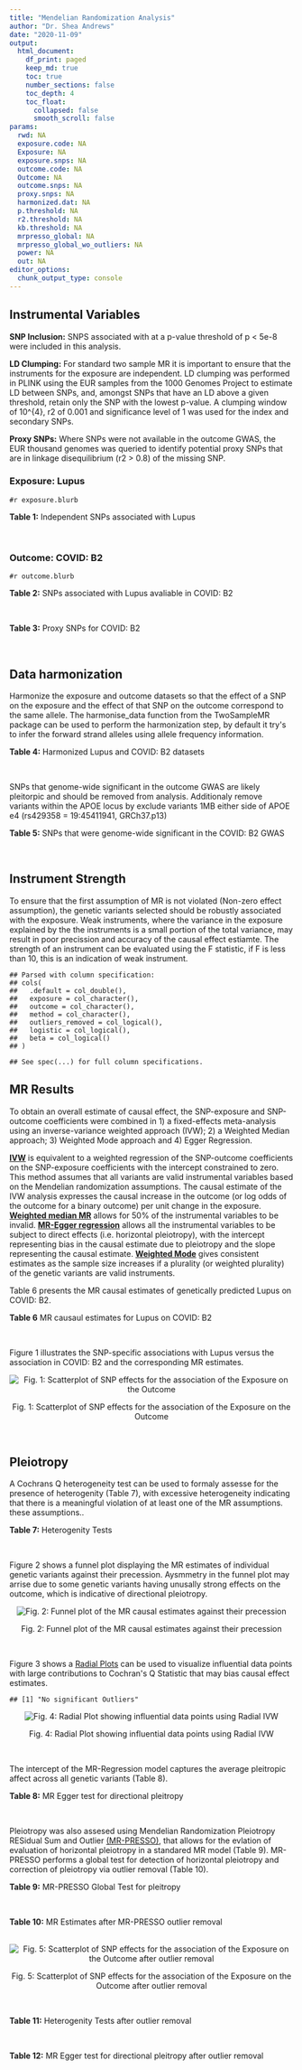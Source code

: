 ```yaml
---
title: "Mendelian Randomization Analysis"
author: "Dr. Shea Andrews"
date: "2020-11-09"
output:
  html_document:
    df_print: paged
    keep_md: true
    toc: true
    number_sections: false
    toc_depth: 4
    toc_float:
      collapsed: false
      smooth_scroll: false
params:
  rwd: NA
  exposure.code: NA
  Exposure: NA
  exposure.snps: NA
  outcome.code: NA
  Outcome: NA
  outcome.snps: NA
  proxy.snps: NA
  harmonized.dat: NA
  p.threshold: NA
  r2.threshold: NA
  kb.threshold: NA
  mrpresso_global: NA
  mrpresso_global_wo_outliers: NA
  power: NA
  out: NA
editor_options:
  chunk_output_type: console
---
```







## Instrumental Variables
**SNP Inclusion:** SNPS associated with at a p-value threshold of p < 5e-8 were included in this analysis.
<br>

**LD Clumping:** For standard two sample MR it is important to ensure that the instruments for the exposure are independent. LD clumping was performed in PLINK using the EUR samples from the 1000 Genomes Project to estimate LD between SNPs, and, amongst SNPs that have an LD above a given threshold, retain only the SNP with the lowest p-value. A clumping window of 10^{4}, r2 of 0.001 and significance level of 1 was used for the index and secondary SNPs.
<br>

**Proxy SNPs:** Where SNPs were not available in the outcome GWAS, the EUR thousand genomes was queried to identify potential proxy SNPs that are in linkage disequilibrium (r2 > 0.8) of the missing SNP.
<br>

### Exposure: Lupus
`#r exposure.blurb`
<br>

**Table 1:** Independent SNPs associated with Lupus
<div data-pagedtable="false">
  <script data-pagedtable-source type="application/json">
{"columns":[{"label":["SNP"],"name":[1],"type":["chr"],"align":["left"]},{"label":["CHROM"],"name":[2],"type":["dbl"],"align":["right"]},{"label":["POS"],"name":[3],"type":["dbl"],"align":["right"]},{"label":["REF"],"name":[4],"type":["chr"],"align":["left"]},{"label":["ALT"],"name":[5],"type":["chr"],"align":["left"]},{"label":["AF"],"name":[6],"type":["dbl"],"align":["right"]},{"label":["BETA"],"name":[7],"type":["dbl"],"align":["right"]},{"label":["SE"],"name":[8],"type":["dbl"],"align":["right"]},{"label":["Z"],"name":[9],"type":["dbl"],"align":["right"]},{"label":["P"],"name":[10],"type":["dbl"],"align":["right"]},{"label":["N"],"name":[11],"type":["dbl"],"align":["right"]},{"label":["TRAIT"],"name":[12],"type":["chr"],"align":["left"]}],"data":[{"1":"rs4661543","2":"1","3":"15229101","4":"T","5":"G","6":"0.89366400","7":"0.2744370","8":"0.04237546","9":"6.476320","10":"9.39891e-11","11":"23210","12":"Lupus"},{"1":"rs6679677","2":"1","3":"114303808","4":"C","5":"A","6":"0.13198000","7":"0.3364722","8":"0.04648538","9":"7.238238","10":"4.54552e-13","11":"23210","12":"Lupus"},{"1":"rs6671847","2":"1","3":"161478810","4":"G","5":"A","6":"0.43811600","7":"0.1988509","8":"0.02896508","9":"6.865193","10":"6.64016e-12","11":"23210","12":"Lupus"},{"1":"rs10912578","2":"1","3":"173251856","4":"A","5":"G","6":"0.69282600","7":"-0.2468600","8":"0.03099180","9":"-7.965340","10":"1.64776e-15","11":"23210","12":"Lupus"},{"1":"rs4916215","2":"1","3":"173314540","4":"C","5":"T","6":"0.77431100","7":"0.2231440","8":"0.03396932","9":"6.568970","10":"5.06636e-11","11":"23210","12":"Lupus"},{"1":"rs17849501","2":"1","3":"183542323","4":"C","5":"T","6":"0.04266520","7":"0.8109302","8":"0.04986423","9":"16.262763","10":"1.81370e-59","11":"23210","12":"Lupus"},{"1":"rs12094036","2":"1","3":"183558174","4":"T","5":"C","6":"0.06648550","7":"-0.3285041","8":"0.05785948","9":"-5.677618","10":"1.36583e-08","11":"23210","12":"Lupus"},{"1":"rs34703115","2":"2","3":"40282854","4":"T","5":"C","6":"0.05253620","7":"-0.6161861","8":"0.10477761","9":"-5.880895","10":"4.08053e-09","11":"23210","12":"Lupus"},{"1":"rs268124","2":"2","3":"65654364","4":"C","5":"T","6":"0.70927300","7":"0.1863300","8":"0.03237026","9":"5.756200","10":"8.60306e-09","11":"23210","12":"Lupus"},{"1":"rs13019891","2":"2","3":"113829869","4":"G","5":"T","6":"0.42580400","7":"-0.5621189","8":"0.02903360","9":"-19.360981","10":"1.64719e-83","11":"23210","12":"Lupus"},{"1":"rs2459611","2":"2","3":"191939187","4":"C","5":"T","6":"0.91986900","7":"0.2613650","8":"0.04524500","9":"5.776660","10":"7.62003e-09","11":"23210","12":"Lupus"},{"1":"rs4274624","2":"2","3":"191958656","4":"C","5":"T","6":"0.79354100","7":"-0.5596160","8":"0.03267912","9":"-17.124600","10":"9.73273e-66","11":"23210","12":"Lupus"},{"1":"rs10048743","2":"2","3":"213890232","4":"G","5":"T","6":"0.86960500","7":"-0.2311120","8":"0.04120563","9":"-5.608740","10":"2.03803e-08","11":"23210","12":"Lupus"},{"1":"rs10200680","2":"2","3":"223961877","4":"C","5":"T","6":"0.12876900","7":"-0.2484614","8":"0.04248350","9":"-5.848421","10":"4.96262e-09","11":"23210","12":"Lupus"},{"1":"rs2573219","2":"2","3":"233288667","4":"A","5":"C","6":"0.11355300","7":"0.5877867","8":"0.04292917","9":"13.692012","10":"1.13327e-42","11":"23210","12":"Lupus"},{"1":"rs9852014","2":"3","3":"129084581","4":"A","5":"G","6":"0.08055150","7":"0.6205765","8":"0.04927268","9":"12.594737","10":"2.25712e-36","11":"23210","12":"Lupus"},{"1":"rs1464446","2":"3","3":"146601295","4":"G","5":"T","6":"0.19522400","7":"-0.3285041","8":"0.04014973","9":"-8.181975","10":"2.79229e-16","11":"23210","12":"Lupus"},{"1":"rs13136219","2":"4","3":"102743687","4":"C","5":"T","6":"0.33503600","7":"-0.1743534","8":"0.02778696","9":"-6.274648","10":"3.50427e-10","11":"23210","12":"Lupus"},{"1":"rs4388254","2":"5","3":"133428601","4":"C","5":"T","6":"0.04080520","7":"0.3784364","8":"0.06039767","9":"6.265745","10":"3.71046e-10","11":"23210","12":"Lupus"},{"1":"rs1078324","2":"5","3":"149202268","4":"C","5":"A","6":"0.06524100","7":"-0.7133499","8":"0.07816647","9":"-9.126034","10":"7.10544e-20","11":"23210","12":"Lupus"},{"1":"rs6889239","2":"5","3":"150457771","4":"T","5":"C","6":"0.25117800","7":"0.2776317","8":"0.03173996","9":"8.747072","10":"2.18960e-18","11":"23210","12":"Lupus"},{"1":"rs2431697","2":"5","3":"159879978","4":"T","5":"C","6":"0.40740100","7":"-0.2231436","8":"0.02929643","9":"-7.616749","10":"2.60144e-14","11":"23210","12":"Lupus"},{"1":"rs12524498","2":"6","3":"31444187","4":"G","5":"T","6":"0.02318840","7":"-0.6733446","8":"0.12079282","9":"-5.574376","10":"2.48419e-08","11":"23210","12":"Lupus"},{"1":"rs389884","2":"6","3":"31940897","4":"A","5":"G","6":"0.10729800","7":"0.9282193","8":"0.04323190","9":"21.470703","10":"2.92560e-102","11":"23210","12":"Lupus"},{"1":"rs79197920","2":"6","3":"32455569","4":"C","5":"T","6":"0.65625000","7":"-0.4510760","8":"0.03341812","9":"-13.497900","10":"1.60819e-41","11":"23210","12":"Lupus"},{"1":"rs113753702","2":"6","3":"32471064","4":"T","5":"C","6":"0.43790100","7":"-0.3856625","8":"0.03422480","9":"-11.268508","10":"1.87724e-29","11":"23210","12":"Lupus"},{"1":"rs77062257","2":"6","3":"32620764","4":"A","5":"T","6":"0.16741300","7":"-0.4620355","8":"0.04802120","9":"-9.621488","10":"6.48854e-22","11":"23210","12":"Lupus"},{"1":"rs2097294","2":"6","3":"32779583","4":"C","5":"T","6":"0.00875099","7":"0.6981347","8":"0.06965172","9":"10.023223","10":"1.20508e-23","11":"23210","12":"Lupus"},{"1":"rs7768653","2":"6","3":"106574794","4":"C","5":"T","6":"0.60770100","7":"-0.2070140","8":"0.02968907","9":"-6.972740","10":"3.10827e-12","11":"23210","12":"Lupus"},{"1":"rs58721818","2":"6","3":"138243739","4":"C","5":"T","6":"0.03142030","7":"0.6575200","8":"0.07559407","9":"8.698037","10":"3.37674e-18","11":"23210","12":"Lupus"},{"1":"rs35000415","2":"7","3":"128585616","4":"C","5":"T","6":"0.14785900","7":"0.5877867","8":"0.04153895","9":"14.150252","10":"1.86090e-45","11":"23210","12":"Lupus"},{"1":"rs2736332","2":"8","3":"11339965","4":"G","5":"C","6":"0.24709300","7":"0.2776317","8":"0.03206938","9":"8.657222","10":"4.83401e-18","11":"23210","12":"Lupus"},{"1":"rs7823055","2":"8","3":"55511676","4":"G","5":"T","6":"0.57587300","7":"-0.3506570","8":"0.02862084","9":"-12.251800","10":"1.64303e-34","11":"23210","12":"Lupus"},{"1":"rs7097397","2":"10","3":"50025396","4":"G","5":"A","6":"0.35511500","7":"-0.1863296","8":"0.02871184","9":"-6.489643","10":"8.60398e-11","11":"23210","12":"Lupus"},{"1":"rs7899626","2":"10","3":"63825561","4":"C","5":"T","6":"0.32037800","7":"0.1823216","8":"0.03325319","9":"5.482830","10":"4.18576e-08","11":"23210","12":"Lupus"},{"1":"rs58688157","2":"11","3":"625085","4":"A","5":"G","6":"0.26210400","7":"-0.2231436","8":"0.03356474","9":"-6.648154","10":"2.96791e-11","11":"23210","12":"Lupus"},{"1":"rs353608","2":"11","3":"35101738","4":"A","5":"G","6":"0.53012700","7":"0.1863300","8":"0.02801977","9":"6.649930","10":"2.93228e-11","11":"23210","12":"Lupus"},{"1":"rs73050535","2":"12","3":"5012503","4":"C","5":"T","6":"0.01180100","7":"-0.7133499","8":"0.12413416","9":"-5.746604","10":"9.10536e-09","11":"23210","12":"Lupus"},{"1":"rs597808","2":"12","3":"111973358","4":"A","5":"G","6":"0.54462300","7":"-0.1625189","8":"0.02947364","9":"-5.514043","10":"3.50683e-08","11":"23210","12":"Lupus"},{"1":"rs1143679","2":"16","3":"31276811","4":"G","5":"A","6":"0.12236000","7":"0.5822156","8":"0.03998663","9":"14.560256","10":"5.02694e-48","11":"23210","12":"Lupus"},{"1":"rs13332649","2":"16","3":"85966683","4":"A","5":"G","6":"0.23690900","7":"-0.3147107","8":"0.03756825","9":"-8.377040","10":"5.42755e-17","11":"23210","12":"Lupus"},{"1":"rs143123127","2":"17","3":"38007190","4":"G","5":"A","6":"0.05919850","7":"0.4700036","8":"0.08403420","9":"5.593004","10":"2.23174e-08","11":"23210","12":"Lupus"},{"1":"rs35251378","2":"19","3":"10459969","4":"G","5":"A","6":"0.28126200","7":"-0.2357223","8":"0.03242656","9":"-7.269422","10":"3.61030e-13","11":"23210","12":"Lupus"},{"1":"rs73068668","2":"19","3":"55763262","4":"G","5":"A","6":"0.05480940","7":"-0.3147107","8":"0.05749035","9":"-5.474149","10":"4.39618e-08","11":"23210","12":"Lupus"},{"1":"rs3747093","2":"22","3":"21984379","4":"G","5":"A","6":"0.19129500","7":"0.2623643","8":"0.03450549","9":"7.603552","10":"2.88112e-14","11":"23210","12":"Lupus"}],"options":{"columns":{"min":{},"max":[10]},"rows":{"min":[10],"max":[10]},"pages":{}}}
  </script>
</div>
<br>

### Outcome: COVID: B2
`#r outcome.blurb`
<br>

**Table 2:** SNPs associated with Lupus avaliable in COVID: B2
<div data-pagedtable="false">
  <script data-pagedtable-source type="application/json">
{"columns":[{"label":["SNP"],"name":[1],"type":["chr"],"align":["left"]},{"label":["CHROM"],"name":[2],"type":["dbl"],"align":["right"]},{"label":["POS"],"name":[3],"type":["dbl"],"align":["right"]},{"label":["REF"],"name":[4],"type":["chr"],"align":["left"]},{"label":["ALT"],"name":[5],"type":["chr"],"align":["left"]},{"label":["AF"],"name":[6],"type":["dbl"],"align":["right"]},{"label":["BETA"],"name":[7],"type":["dbl"],"align":["right"]},{"label":["SE"],"name":[8],"type":["dbl"],"align":["right"]},{"label":["Z"],"name":[9],"type":["dbl"],"align":["right"]},{"label":["P"],"name":[10],"type":["dbl"],"align":["right"]},{"label":["N"],"name":[11],"type":["dbl"],"align":["right"]},{"label":["TRAIT"],"name":[12],"type":["chr"],"align":["left"]}],"data":[{"1":"rs4661543","2":"1","3":"15229101","4":"T","5":"G","6":"0.88050","7":"-0.0245620","8":"0.030326","9":"-0.80993207","10":"0.41800","11":"969567","12":"COVID:_hospitalized_vs._population"},{"1":"rs6679677","2":"1","3":"114303808","4":"C","5":"A","6":"0.11970","7":"-0.0232480","8":"0.038539","9":"-0.60323309","10":"0.54640","11":"962998","12":"COVID:_hospitalized_vs._population"},{"1":"rs6671847","2":"1","3":"161478810","4":"G","5":"A","6":"0.49440","7":"-0.0010860","8":"0.024375","9":"-0.04455385","10":"0.96450","11":"958898","12":"COVID:_hospitalized_vs._population"},{"1":"rs10912578","2":"1","3":"173251856","4":"A","5":"G","6":"0.67720","7":"0.0229560","8":"0.028022","9":"0.81921348","10":"0.41270","11":"954099","12":"COVID:_hospitalized_vs._population"},{"1":"rs4916215","2":"1","3":"173314540","4":"C","5":"T","6":"0.74880","7":"-0.0147620","8":"0.023302","9":"-0.63350785","10":"0.52640","11":"969567","12":"COVID:_hospitalized_vs._population"},{"1":"rs17849501","2":"1","3":"183542323","4":"C","5":"T","6":"0.04962","7":"-0.0077276","8":"0.048898","9":"-0.15803509","10":"0.87440","11":"962998","12":"COVID:_hospitalized_vs._population"},{"1":"rs12094036","2":"1","3":"183558174","4":"T","5":"C","6":"0.08957","7":"0.0347200","8":"0.033393","9":"1.03973887","10":"0.29850","11":"969567","12":"COVID:_hospitalized_vs._population"},{"1":"rs34703115","2":"2","3":"40282854","4":"T","5":"C","6":"0.03275","7":"-0.0178700","8":"0.049901","9":"-0.35810906","10":"0.72030","11":"969567","12":"COVID:_hospitalized_vs._population"},{"1":"rs268124","2":"2","3":"65654364","4":"C","5":"T","6":"0.71080","7":"-0.0211620","8":"0.026338","9":"-0.80347786","10":"0.42170","11":"959511","12":"COVID:_hospitalized_vs._population"},{"1":"rs13019891","2":"2","3":"113829869","4":"G","5":"T","6":"0.45250","7":"0.0067862","8":"0.024421","9":"0.27788379","10":"0.78110","11":"959511","12":"COVID:_hospitalized_vs._population"},{"1":"rs2459611","2":"2","3":"191939187","4":"C","5":"T","6":"0.90830","7":"-0.0623300","8":"0.033823","9":"-1.84282884","10":"0.06535","11":"912107","12":"COVID:_hospitalized_vs._population"},{"1":"rs4274624","2":"2","3":"191958656","4":"C","5":"T","6":"0.77260","7":"-0.0133490","8":"0.024500","9":"-0.54485714","10":"0.58580","11":"969567","12":"COVID:_hospitalized_vs._population"},{"1":"rs10048743","2":"2","3":"213890232","4":"G","5":"T","6":"0.82710","7":"-0.0101550","8":"0.028413","9":"-0.35740682","10":"0.72080","11":"969567","12":"COVID:_hospitalized_vs._population"},{"1":"rs10200680","2":"2","3":"223961877","4":"C","5":"T","6":"0.15270","7":"0.0229380","8":"0.028340","9":"0.80938603","10":"0.41830","11":"969567","12":"COVID:_hospitalized_vs._population"},{"1":"rs2573219","2":"2","3":"233288667","4":"A","5":"C","6":"0.09218","7":"-0.0565150","8":"0.033358","9":"-1.69419629","10":"0.09023","11":"969567","12":"COVID:_hospitalized_vs._population"},{"1":"rs9852014","2":"3","3":"129084581","4":"A","5":"G","6":"0.08550","7":"0.0200080","8":"0.037467","9":"0.53401660","10":"0.59330","11":"932096","12":"COVID:_hospitalized_vs._population"},{"1":"rs1464446","2":"3","3":"146601295","4":"G","5":"T","6":"0.19630","7":"0.0048010","8":"0.028652","9":"0.16756247","10":"0.86690","11":"966338","12":"COVID:_hospitalized_vs._population"},{"1":"rs13136219","2":"4","3":"102743687","4":"C","5":"T","6":"0.35470","7":"0.0050962","8":"0.021045","9":"0.24215728","10":"0.80870","11":"969567","12":"COVID:_hospitalized_vs._population"},{"1":"rs4388254","2":"5","3":"133428601","4":"C","5":"T","6":"0.07029","7":"-0.0630730","8":"0.040531","9":"-1.55616688","10":"0.11970","11":"959511","12":"COVID:_hospitalized_vs._population"},{"1":"rs1078324","2":"5","3":"149202268","4":"C","5":"A","6":"0.05830","7":"0.0267230","8":"0.041751","9":"0.64005653","10":"0.52210","11":"968954","12":"COVID:_hospitalized_vs._population"},{"1":"rs6889239","2":"5","3":"150457771","4":"T","5":"C","6":"0.26220","7":"0.0014098","8":"0.025631","9":"0.05500371","10":"0.95610","11":"959511","12":"COVID:_hospitalized_vs._population"},{"1":"rs2431697","2":"5","3":"159879978","4":"T","5":"C","6":"0.40870","7":"-0.0520830","8":"0.020554","9":"-2.53395933","10":"0.01128","11":"969567","12":"COVID:_hospitalized_vs._population"},{"1":"rs12524498","2":"6","3":"31444187","4":"G","5":"T","6":"0.03124","7":"0.1182300","8":"0.068540","9":"1.72497811","10":"0.08452","11":"964437","12":"COVID:_hospitalized_vs._population"},{"1":"rs389884","2":"6","3":"31940897","4":"A","5":"G","6":"0.10730","7":"-0.0289660","8":"0.037369","9":"-0.77513447","10":"0.43830","11":"934970","12":"COVID:_hospitalized_vs._population"},{"1":"rs77062257","2":"6","3":"32620764","4":"A","5":"T","6":"0.17210","7":"-0.0352420","8":"0.035961","9":"-0.98000612","10":"0.32710","11":"670985","12":"COVID:_hospitalized_vs._population"},{"1":"rs7768653","2":"6","3":"106574794","4":"C","5":"T","6":"0.57560","7":"0.0161720","8":"0.021840","9":"0.74047619","10":"0.45900","11":"968954","12":"COVID:_hospitalized_vs._population"},{"1":"rs58721818","2":"6","3":"138243739","4":"C","5":"T","6":"0.02944","7":"0.0116970","8":"0.063287","9":"0.18482469","10":"0.85340","11":"969567","12":"COVID:_hospitalized_vs._population"},{"1":"rs35000415","2":"7","3":"128585616","4":"C","5":"T","6":"0.13080","7":"0.0298790","8":"0.033469","9":"0.89273656","10":"0.37200","11":"962998","12":"COVID:_hospitalized_vs._population"},{"1":"rs2736332","2":"8","3":"11339965","4":"G","5":"C","6":"0.26750","7":"0.0367350","8":"0.022653","9":"1.62163952","10":"0.10490","11":"969567","12":"COVID:_hospitalized_vs._population"},{"1":"rs7823055","2":"8","3":"55511676","4":"G","5":"T","6":"0.56150","7":"0.0252020","8":"0.026424","9":"0.95375416","10":"0.34020","11":"954801","12":"COVID:_hospitalized_vs._population"},{"1":"rs7097397","2":"10","3":"50025396","4":"G","5":"A","6":"0.36710","7":"-0.0199220","8":"0.021406","9":"-0.93067364","10":"0.35200","11":"969567","12":"COVID:_hospitalized_vs._population"},{"1":"rs7899626","2":"10","3":"63825561","4":"C","5":"T","6":"0.33750","7":"0.0022599","8":"0.025528","9":"0.08852632","10":"0.92950","11":"959511","12":"COVID:_hospitalized_vs._population"},{"1":"rs58688157","2":"11","3":"625085","4":"A","5":"G","6":"0.24330","7":"0.0215600","8":"0.025760","9":"0.83695652","10":"0.40260","11":"959511","12":"COVID:_hospitalized_vs._population"},{"1":"rs353608","2":"11","3":"35101738","4":"A","5":"G","6":"0.53040","7":"0.0353630","8":"0.024910","9":"1.41963067","10":"0.15570","11":"958898","12":"COVID:_hospitalized_vs._population"},{"1":"rs73050535","2":"12","3":"5012503","4":"C","5":"T","6":"0.01689","7":"-0.0810030","8":"0.073439","9":"-1.10299705","10":"0.27000","11":"960291","12":"COVID:_hospitalized_vs._population"},{"1":"rs597808","2":"12","3":"111973358","4":"A","5":"G","6":"0.58300","7":"0.0118000","8":"0.025421","9":"0.46418316","10":"0.64250","11":"952329","12":"COVID:_hospitalized_vs._population"},{"1":"rs1143679","2":"16","3":"31276811","4":"G","5":"A","6":"0.11130","7":"-0.0239250","8":"0.036056","9":"-0.66355114","10":"0.50700","11":"952329","12":"COVID:_hospitalized_vs._population"},{"1":"rs13332649","2":"16","3":"85966683","4":"A","5":"G","6":"0.25460","7":"0.0208200","8":"0.026419","9":"0.78806919","10":"0.43070","11":"969567","12":"COVID:_hospitalized_vs._population"},{"1":"rs35251378","2":"19","3":"10459969","4":"G","5":"A","6":"0.27310","7":"0.0667000","8":"0.026654","9":"2.50243866","10":"0.01234","11":"959511","12":"COVID:_hospitalized_vs._population"},{"1":"rs73068668","2":"19","3":"55763262","4":"G","5":"A","6":"0.07294","7":"-0.0761920","8":"0.049161","9":"-1.54984642","10":"0.12120","11":"952942","12":"COVID:_hospitalized_vs._population"},{"1":"rs3747093","2":"22","3":"21984379","4":"G","5":"A","6":"0.24260","7":"0.0183740","8":"0.027471","9":"0.66885079","10":"0.50360","11":"959511","12":"COVID:_hospitalized_vs._population"},{"1":"rs79197920","2":"NA","3":"NA","4":"NA","5":"NA","6":"NA","7":"NA","8":"NA","9":"NA","10":"NA","11":"NA","12":"NA"},{"1":"rs113753702","2":"NA","3":"NA","4":"NA","5":"NA","6":"NA","7":"NA","8":"NA","9":"NA","10":"NA","11":"NA","12":"NA"},{"1":"rs2097294","2":"NA","3":"NA","4":"NA","5":"NA","6":"NA","7":"NA","8":"NA","9":"NA","10":"NA","11":"NA","12":"NA"},{"1":"rs143123127","2":"NA","3":"NA","4":"NA","5":"NA","6":"NA","7":"NA","8":"NA","9":"NA","10":"NA","11":"NA","12":"NA"}],"options":{"columns":{"min":{},"max":[10]},"rows":{"min":[10],"max":[10]},"pages":{}}}
  </script>
</div>
<br>

**Table 3:** Proxy SNPs for COVID: B2
<div data-pagedtable="false">
  <script data-pagedtable-source type="application/json">
{"columns":[{"label":["target_snp"],"name":[1],"type":["chr"],"align":["left"]},{"label":["proxy_snp"],"name":[2],"type":["chr"],"align":["left"]},{"label":["ld.r2"],"name":[3],"type":["dbl"],"align":["right"]},{"label":["Dprime"],"name":[4],"type":["dbl"],"align":["right"]},{"label":["PHASE"],"name":[5],"type":["chr"],"align":["left"]},{"label":["X12"],"name":[6],"type":["lgl"],"align":["right"]},{"label":["CHROM"],"name":[7],"type":["dbl"],"align":["right"]},{"label":["POS"],"name":[8],"type":["dbl"],"align":["right"]},{"label":["REF.proxy"],"name":[9],"type":["chr"],"align":["left"]},{"label":["ALT.proxy"],"name":[10],"type":["lgl"],"align":["right"]},{"label":["AF"],"name":[11],"type":["dbl"],"align":["right"]},{"label":["BETA"],"name":[12],"type":["dbl"],"align":["right"]},{"label":["SE"],"name":[13],"type":["dbl"],"align":["right"]},{"label":["Z"],"name":[14],"type":["dbl"],"align":["right"]},{"label":["P"],"name":[15],"type":["dbl"],"align":["right"]},{"label":["N"],"name":[16],"type":["dbl"],"align":["right"]},{"label":["TRAIT"],"name":[17],"type":["chr"],"align":["left"]},{"label":["ref"],"name":[18],"type":["chr"],"align":["left"]},{"label":["ref.proxy"],"name":[19],"type":["lgl"],"align":["right"]},{"label":["alt"],"name":[20],"type":["chr"],"align":["left"]},{"label":["alt.proxy"],"name":[21],"type":["chr"],"align":["left"]},{"label":["ALT"],"name":[22],"type":["chr"],"align":["left"]},{"label":["REF"],"name":[23],"type":["chr"],"align":["left"]},{"label":["proxy.outcome"],"name":[24],"type":["lgl"],"align":["right"]}],"data":[{"1":"rs2097294","2":"rs35393932","3":"1","4":"1","5":"TT/CC","6":"NA","7":"6","8":"32778882","9":"C","10":"TRUE","11":"0.01731","12":"0.07883","13":"0.085040","14":"0.9269755","15":"0.35390","16":"654116","17":"COVID:_hospitalized_vs._population","18":"T","19":"TRUE","20":"C","21":"C","22":"T","23":"C","24":"TRUE"},{"1":"rs143123127","2":"rs112876941","3":"1","4":"1","5":"AT/GA","6":"NA","7":"17","8":"37922804","9":"A","10":"TRUE","11":"0.04253","12":"0.12195","13":"0.061076","14":"1.9966926","15":"0.04585","16":"962998","17":"COVID:_hospitalized_vs._population","18":"A","19":"TRUE","20":"G","21":"A","22":"A","23":"G","24":"TRUE"},{"1":"rs79197920","2":"NA","3":"NA","4":"NA","5":"NA","6":"NA","7":"NA","8":"NA","9":"NA","10":"NA","11":"NA","12":"NA","13":"NA","14":"NA","15":"NA","16":"NA","17":"NA","18":"NA","19":"NA","20":"NA","21":"NA","22":"NA","23":"NA","24":"NA"},{"1":"rs113753702","2":"NA","3":"NA","4":"NA","5":"NA","6":"NA","7":"NA","8":"NA","9":"NA","10":"NA","11":"NA","12":"NA","13":"NA","14":"NA","15":"NA","16":"NA","17":"NA","18":"NA","19":"NA","20":"NA","21":"NA","22":"NA","23":"NA","24":"NA"}],"options":{"columns":{"min":{},"max":[10]},"rows":{"min":[10],"max":[10]},"pages":{}}}
  </script>
</div>
<br>

## Data harmonization
Harmonize the exposure and outcome datasets so that the effect of a SNP on the exposure and the effect of that SNP on the outcome correspond to the same allele. The harmonise_data function from the TwoSampleMR package can be used to perform the harmonization step, by default it try's to infer the forward strand alleles using allele frequency information.
<br>

**Table 4:** Harmonized Lupus and COVID: B2 datasets
<div data-pagedtable="false">
  <script data-pagedtable-source type="application/json">
{"columns":[{"label":["SNP"],"name":[1],"type":["chr"],"align":["left"]},{"label":["effect_allele.exposure"],"name":[2],"type":["chr"],"align":["left"]},{"label":["other_allele.exposure"],"name":[3],"type":["chr"],"align":["left"]},{"label":["effect_allele.outcome"],"name":[4],"type":["chr"],"align":["left"]},{"label":["other_allele.outcome"],"name":[5],"type":["chr"],"align":["left"]},{"label":["beta.exposure"],"name":[6],"type":["dbl"],"align":["right"]},{"label":["beta.outcome"],"name":[7],"type":["dbl"],"align":["right"]},{"label":["eaf.exposure"],"name":[8],"type":["dbl"],"align":["right"]},{"label":["eaf.outcome"],"name":[9],"type":["dbl"],"align":["right"]},{"label":["remove"],"name":[10],"type":["lgl"],"align":["right"]},{"label":["palindromic"],"name":[11],"type":["lgl"],"align":["right"]},{"label":["ambiguous"],"name":[12],"type":["lgl"],"align":["right"]},{"label":["id.outcome"],"name":[13],"type":["chr"],"align":["left"]},{"label":["chr.outcome"],"name":[14],"type":["dbl"],"align":["right"]},{"label":["pos.outcome"],"name":[15],"type":["dbl"],"align":["right"]},{"label":["se.outcome"],"name":[16],"type":["dbl"],"align":["right"]},{"label":["z.outcome"],"name":[17],"type":["dbl"],"align":["right"]},{"label":["pval.outcome"],"name":[18],"type":["dbl"],"align":["right"]},{"label":["samplesize.outcome"],"name":[19],"type":["dbl"],"align":["right"]},{"label":["outcome"],"name":[20],"type":["chr"],"align":["left"]},{"label":["mr_keep.outcome"],"name":[21],"type":["lgl"],"align":["right"]},{"label":["pval_origin.outcome"],"name":[22],"type":["chr"],"align":["left"]},{"label":["chr.exposure"],"name":[23],"type":["dbl"],"align":["right"]},{"label":["pos.exposure"],"name":[24],"type":["dbl"],"align":["right"]},{"label":["se.exposure"],"name":[25],"type":["dbl"],"align":["right"]},{"label":["z.exposure"],"name":[26],"type":["dbl"],"align":["right"]},{"label":["pval.exposure"],"name":[27],"type":["dbl"],"align":["right"]},{"label":["samplesize.exposure"],"name":[28],"type":["dbl"],"align":["right"]},{"label":["exposure"],"name":[29],"type":["chr"],"align":["left"]},{"label":["mr_keep.exposure"],"name":[30],"type":["lgl"],"align":["right"]},{"label":["pval_origin.exposure"],"name":[31],"type":["chr"],"align":["left"]},{"label":["id.exposure"],"name":[32],"type":["chr"],"align":["left"]},{"label":["action"],"name":[33],"type":["dbl"],"align":["right"]},{"label":["mr_keep"],"name":[34],"type":["lgl"],"align":["right"]},{"label":["pt"],"name":[35],"type":["dbl"],"align":["right"]},{"label":["pleitropy_keep"],"name":[36],"type":["lgl"],"align":["right"]},{"label":["mrpresso_RSSobs"],"name":[37],"type":["lgl"],"align":["right"]},{"label":["mrpresso_pval"],"name":[38],"type":["lgl"],"align":["right"]},{"label":["mrpresso_keep"],"name":[39],"type":["lgl"],"align":["right"]}],"data":[{"1":"rs10048743","2":"T","3":"G","4":"T","5":"G","6":"-0.2311120","7":"-0.0101550","8":"0.86960500","9":"0.82710","10":"FALSE","11":"FALSE","12":"FALSE","13":"uQ1eBk","14":"2","15":"213890232","16":"0.028413","17":"-0.35740682","18":"0.72080","19":"969567","20":"covidhgi2020anaB2v4","21":"TRUE","22":"reported","23":"2","24":"213890232","25":"0.04120563","26":"-5.608740","27":"2.03803e-08","28":"23210","29":"Betham2015lupus","30":"TRUE","31":"reported","32":"fTZJV1","33":"2","34":"TRUE","35":"5e-08","36":"TRUE","37":"NA","38":"NA","39":"TRUE"},{"1":"rs10200680","2":"T","3":"C","4":"T","5":"C","6":"-0.2484614","7":"0.0229380","8":"0.12876900","9":"0.15270","10":"FALSE","11":"FALSE","12":"FALSE","13":"uQ1eBk","14":"2","15":"223961877","16":"0.028340","17":"0.80938603","18":"0.41830","19":"969567","20":"covidhgi2020anaB2v4","21":"TRUE","22":"reported","23":"2","24":"223961877","25":"0.04248350","26":"-5.848421","27":"4.96262e-09","28":"23210","29":"Betham2015lupus","30":"TRUE","31":"reported","32":"fTZJV1","33":"2","34":"TRUE","35":"5e-08","36":"TRUE","37":"NA","38":"NA","39":"TRUE"},{"1":"rs1078324","2":"A","3":"C","4":"A","5":"C","6":"-0.7133499","7":"0.0267230","8":"0.06524100","9":"0.05830","10":"FALSE","11":"FALSE","12":"FALSE","13":"uQ1eBk","14":"5","15":"149202268","16":"0.041751","17":"0.64005653","18":"0.52210","19":"968954","20":"covidhgi2020anaB2v4","21":"TRUE","22":"reported","23":"5","24":"149202268","25":"0.07816647","26":"-9.126034","27":"7.10544e-20","28":"23210","29":"Betham2015lupus","30":"TRUE","31":"reported","32":"fTZJV1","33":"2","34":"TRUE","35":"5e-08","36":"TRUE","37":"NA","38":"NA","39":"TRUE"},{"1":"rs10912578","2":"G","3":"A","4":"G","5":"A","6":"-0.2468600","7":"0.0229560","8":"0.69282600","9":"0.67720","10":"FALSE","11":"FALSE","12":"FALSE","13":"uQ1eBk","14":"1","15":"173251856","16":"0.028022","17":"0.81921348","18":"0.41270","19":"954099","20":"covidhgi2020anaB2v4","21":"TRUE","22":"reported","23":"1","24":"173251856","25":"0.03099180","26":"-7.965340","27":"1.64776e-15","28":"23210","29":"Betham2015lupus","30":"TRUE","31":"reported","32":"fTZJV1","33":"2","34":"TRUE","35":"5e-08","36":"TRUE","37":"NA","38":"NA","39":"TRUE"},{"1":"rs1143679","2":"A","3":"G","4":"A","5":"G","6":"0.5822156","7":"-0.0239250","8":"0.12236000","9":"0.11130","10":"FALSE","11":"FALSE","12":"FALSE","13":"uQ1eBk","14":"16","15":"31276811","16":"0.036056","17":"-0.66355114","18":"0.50700","19":"952329","20":"covidhgi2020anaB2v4","21":"TRUE","22":"reported","23":"16","24":"31276811","25":"0.03998663","26":"14.560256","27":"5.02694e-48","28":"23210","29":"Betham2015lupus","30":"TRUE","31":"reported","32":"fTZJV1","33":"2","34":"TRUE","35":"5e-08","36":"TRUE","37":"NA","38":"NA","39":"TRUE"},{"1":"rs12094036","2":"C","3":"T","4":"C","5":"T","6":"-0.3285041","7":"0.0347200","8":"0.06648550","9":"0.08957","10":"FALSE","11":"FALSE","12":"FALSE","13":"uQ1eBk","14":"1","15":"183558174","16":"0.033393","17":"1.03973887","18":"0.29850","19":"969567","20":"covidhgi2020anaB2v4","21":"TRUE","22":"reported","23":"1","24":"183558174","25":"0.05785948","26":"-5.677618","27":"1.36583e-08","28":"23210","29":"Betham2015lupus","30":"TRUE","31":"reported","32":"fTZJV1","33":"2","34":"TRUE","35":"5e-08","36":"TRUE","37":"NA","38":"NA","39":"TRUE"},{"1":"rs12524498","2":"T","3":"G","4":"T","5":"G","6":"-0.6733446","7":"0.1182300","8":"0.02318840","9":"0.03124","10":"FALSE","11":"FALSE","12":"FALSE","13":"uQ1eBk","14":"6","15":"31444187","16":"0.068540","17":"1.72497811","18":"0.08452","19":"964437","20":"covidhgi2020anaB2v4","21":"TRUE","22":"reported","23":"6","24":"31444187","25":"0.12079282","26":"-5.574376","27":"2.48419e-08","28":"23210","29":"Betham2015lupus","30":"TRUE","31":"reported","32":"fTZJV1","33":"2","34":"TRUE","35":"5e-08","36":"TRUE","37":"NA","38":"NA","39":"TRUE"},{"1":"rs13019891","2":"T","3":"G","4":"T","5":"G","6":"-0.5621189","7":"0.0067862","8":"0.42580400","9":"0.45250","10":"FALSE","11":"FALSE","12":"FALSE","13":"uQ1eBk","14":"2","15":"113829869","16":"0.024421","17":"0.27788379","18":"0.78110","19":"959511","20":"covidhgi2020anaB2v4","21":"TRUE","22":"reported","23":"2","24":"113829869","25":"0.02903360","26":"-19.360981","27":"1.64719e-83","28":"23210","29":"Betham2015lupus","30":"TRUE","31":"reported","32":"fTZJV1","33":"2","34":"TRUE","35":"5e-08","36":"TRUE","37":"NA","38":"NA","39":"TRUE"},{"1":"rs13136219","2":"T","3":"C","4":"T","5":"C","6":"-0.1743534","7":"0.0050962","8":"0.33503600","9":"0.35470","10":"FALSE","11":"FALSE","12":"FALSE","13":"uQ1eBk","14":"4","15":"102743687","16":"0.021045","17":"0.24215728","18":"0.80870","19":"969567","20":"covidhgi2020anaB2v4","21":"TRUE","22":"reported","23":"4","24":"102743687","25":"0.02778696","26":"-6.274648","27":"3.50427e-10","28":"23210","29":"Betham2015lupus","30":"TRUE","31":"reported","32":"fTZJV1","33":"2","34":"TRUE","35":"5e-08","36":"TRUE","37":"NA","38":"NA","39":"TRUE"},{"1":"rs13332649","2":"G","3":"A","4":"G","5":"A","6":"-0.3147107","7":"0.0208200","8":"0.23690900","9":"0.25460","10":"FALSE","11":"FALSE","12":"FALSE","13":"uQ1eBk","14":"16","15":"85966683","16":"0.026419","17":"0.78806919","18":"0.43070","19":"969567","20":"covidhgi2020anaB2v4","21":"TRUE","22":"reported","23":"16","24":"85966683","25":"0.03756825","26":"-8.377040","27":"5.42755e-17","28":"23210","29":"Betham2015lupus","30":"TRUE","31":"reported","32":"fTZJV1","33":"2","34":"TRUE","35":"5e-08","36":"TRUE","37":"NA","38":"NA","39":"TRUE"},{"1":"rs143123127","2":"A","3":"G","4":"A","5":"G","6":"0.4700036","7":"0.1219500","8":"0.05919850","9":"0.04253","10":"FALSE","11":"FALSE","12":"FALSE","13":"uQ1eBk","14":"17","15":"37922804","16":"0.061076","17":"1.99669265","18":"0.04585","19":"962998","20":"covidhgi2020anaB2v4","21":"TRUE","22":"reported","23":"17","24":"38007190","25":"0.08403420","26":"5.593004","27":"2.23174e-08","28":"23210","29":"Betham2015lupus","30":"TRUE","31":"reported","32":"fTZJV1","33":"2","34":"TRUE","35":"5e-08","36":"TRUE","37":"NA","38":"NA","39":"TRUE"},{"1":"rs1464446","2":"T","3":"G","4":"T","5":"G","6":"-0.3285041","7":"0.0048010","8":"0.19522400","9":"0.19630","10":"FALSE","11":"FALSE","12":"FALSE","13":"uQ1eBk","14":"3","15":"146601295","16":"0.028652","17":"0.16756247","18":"0.86690","19":"966338","20":"covidhgi2020anaB2v4","21":"TRUE","22":"reported","23":"3","24":"146601295","25":"0.04014973","26":"-8.181975","27":"2.79229e-16","28":"23210","29":"Betham2015lupus","30":"TRUE","31":"reported","32":"fTZJV1","33":"2","34":"TRUE","35":"5e-08","36":"TRUE","37":"NA","38":"NA","39":"TRUE"},{"1":"rs17849501","2":"T","3":"C","4":"T","5":"C","6":"0.8109302","7":"-0.0077276","8":"0.04266520","9":"0.04962","10":"FALSE","11":"FALSE","12":"FALSE","13":"uQ1eBk","14":"1","15":"183542323","16":"0.048898","17":"-0.15803509","18":"0.87440","19":"962998","20":"covidhgi2020anaB2v4","21":"TRUE","22":"reported","23":"1","24":"183542323","25":"0.04986423","26":"16.262763","27":"1.81370e-59","28":"23210","29":"Betham2015lupus","30":"TRUE","31":"reported","32":"fTZJV1","33":"2","34":"TRUE","35":"5e-08","36":"TRUE","37":"NA","38":"NA","39":"TRUE"},{"1":"rs2097294","2":"T","3":"C","4":"T","5":"C","6":"0.6981347","7":"0.0788300","8":"0.00875099","9":"0.01731","10":"FALSE","11":"FALSE","12":"FALSE","13":"uQ1eBk","14":"6","15":"32778882","16":"0.085040","17":"0.92697554","18":"0.35390","19":"654116","20":"covidhgi2020anaB2v4","21":"TRUE","22":"reported","23":"6","24":"32779583","25":"0.06965172","26":"10.023223","27":"1.20508e-23","28":"23210","29":"Betham2015lupus","30":"TRUE","31":"reported","32":"fTZJV1","33":"2","34":"TRUE","35":"5e-08","36":"TRUE","37":"NA","38":"NA","39":"TRUE"},{"1":"rs2431697","2":"C","3":"T","4":"C","5":"T","6":"-0.2231436","7":"-0.0520830","8":"0.40740100","9":"0.40870","10":"FALSE","11":"FALSE","12":"FALSE","13":"uQ1eBk","14":"5","15":"159879978","16":"0.020554","17":"-2.53395933","18":"0.01128","19":"969567","20":"covidhgi2020anaB2v4","21":"TRUE","22":"reported","23":"5","24":"159879978","25":"0.02929643","26":"-7.616749","27":"2.60144e-14","28":"23210","29":"Betham2015lupus","30":"TRUE","31":"reported","32":"fTZJV1","33":"2","34":"TRUE","35":"5e-08","36":"TRUE","37":"NA","38":"NA","39":"TRUE"},{"1":"rs2459611","2":"T","3":"C","4":"T","5":"C","6":"0.2613650","7":"-0.0623300","8":"0.91986900","9":"0.90830","10":"FALSE","11":"FALSE","12":"FALSE","13":"uQ1eBk","14":"2","15":"191939187","16":"0.033823","17":"-1.84282884","18":"0.06535","19":"912107","20":"covidhgi2020anaB2v4","21":"TRUE","22":"reported","23":"2","24":"191939187","25":"0.04524500","26":"5.776660","27":"7.62003e-09","28":"23210","29":"Betham2015lupus","30":"TRUE","31":"reported","32":"fTZJV1","33":"2","34":"TRUE","35":"5e-08","36":"TRUE","37":"NA","38":"NA","39":"TRUE"},{"1":"rs2573219","2":"C","3":"A","4":"C","5":"A","6":"0.5877867","7":"-0.0565150","8":"0.11355300","9":"0.09218","10":"FALSE","11":"FALSE","12":"FALSE","13":"uQ1eBk","14":"2","15":"233288667","16":"0.033358","17":"-1.69419629","18":"0.09023","19":"969567","20":"covidhgi2020anaB2v4","21":"TRUE","22":"reported","23":"2","24":"233288667","25":"0.04292917","26":"13.692012","27":"1.13327e-42","28":"23210","29":"Betham2015lupus","30":"TRUE","31":"reported","32":"fTZJV1","33":"2","34":"TRUE","35":"5e-08","36":"TRUE","37":"NA","38":"NA","39":"TRUE"},{"1":"rs268124","2":"T","3":"C","4":"T","5":"C","6":"0.1863300","7":"-0.0211620","8":"0.70927300","9":"0.71080","10":"FALSE","11":"FALSE","12":"FALSE","13":"uQ1eBk","14":"2","15":"65654364","16":"0.026338","17":"-0.80347786","18":"0.42170","19":"959511","20":"covidhgi2020anaB2v4","21":"TRUE","22":"reported","23":"2","24":"65654364","25":"0.03237026","26":"5.756200","27":"8.60306e-09","28":"23210","29":"Betham2015lupus","30":"TRUE","31":"reported","32":"fTZJV1","33":"2","34":"TRUE","35":"5e-08","36":"TRUE","37":"NA","38":"NA","39":"TRUE"},{"1":"rs2736332","2":"C","3":"G","4":"C","5":"G","6":"0.2776317","7":"0.0367350","8":"0.24709300","9":"0.26750","10":"FALSE","11":"TRUE","12":"FALSE","13":"uQ1eBk","14":"8","15":"11339965","16":"0.022653","17":"1.62163952","18":"0.10490","19":"969567","20":"covidhgi2020anaB2v4","21":"TRUE","22":"reported","23":"8","24":"11339965","25":"0.03206938","26":"8.657222","27":"4.83401e-18","28":"23210","29":"Betham2015lupus","30":"TRUE","31":"reported","32":"fTZJV1","33":"2","34":"TRUE","35":"5e-08","36":"TRUE","37":"NA","38":"NA","39":"TRUE"},{"1":"rs34703115","2":"C","3":"T","4":"C","5":"T","6":"-0.6161861","7":"-0.0178700","8":"0.05253620","9":"0.03275","10":"FALSE","11":"FALSE","12":"FALSE","13":"uQ1eBk","14":"2","15":"40282854","16":"0.049901","17":"-0.35810906","18":"0.72030","19":"969567","20":"covidhgi2020anaB2v4","21":"TRUE","22":"reported","23":"2","24":"40282854","25":"0.10477761","26":"-5.880895","27":"4.08053e-09","28":"23210","29":"Betham2015lupus","30":"TRUE","31":"reported","32":"fTZJV1","33":"2","34":"TRUE","35":"5e-08","36":"TRUE","37":"NA","38":"NA","39":"TRUE"},{"1":"rs35000415","2":"T","3":"C","4":"T","5":"C","6":"0.5877867","7":"0.0298790","8":"0.14785900","9":"0.13080","10":"FALSE","11":"FALSE","12":"FALSE","13":"uQ1eBk","14":"7","15":"128585616","16":"0.033469","17":"0.89273656","18":"0.37200","19":"962998","20":"covidhgi2020anaB2v4","21":"TRUE","22":"reported","23":"7","24":"128585616","25":"0.04153895","26":"14.150252","27":"1.86090e-45","28":"23210","29":"Betham2015lupus","30":"TRUE","31":"reported","32":"fTZJV1","33":"2","34":"TRUE","35":"5e-08","36":"TRUE","37":"NA","38":"NA","39":"TRUE"},{"1":"rs35251378","2":"A","3":"G","4":"A","5":"G","6":"-0.2357223","7":"0.0667000","8":"0.28126200","9":"0.27310","10":"FALSE","11":"FALSE","12":"FALSE","13":"uQ1eBk","14":"19","15":"10459969","16":"0.026654","17":"2.50243866","18":"0.01234","19":"959511","20":"covidhgi2020anaB2v4","21":"TRUE","22":"reported","23":"19","24":"10459969","25":"0.03242656","26":"-7.269422","27":"3.61030e-13","28":"23210","29":"Betham2015lupus","30":"TRUE","31":"reported","32":"fTZJV1","33":"2","34":"TRUE","35":"5e-08","36":"TRUE","37":"NA","38":"NA","39":"TRUE"},{"1":"rs353608","2":"G","3":"A","4":"G","5":"A","6":"0.1863300","7":"0.0353630","8":"0.53012700","9":"0.53040","10":"FALSE","11":"FALSE","12":"FALSE","13":"uQ1eBk","14":"11","15":"35101738","16":"0.024910","17":"1.41963067","18":"0.15570","19":"958898","20":"covidhgi2020anaB2v4","21":"TRUE","22":"reported","23":"11","24":"35101738","25":"0.02801977","26":"6.649930","27":"2.93228e-11","28":"23210","29":"Betham2015lupus","30":"TRUE","31":"reported","32":"fTZJV1","33":"2","34":"TRUE","35":"5e-08","36":"TRUE","37":"NA","38":"NA","39":"TRUE"},{"1":"rs3747093","2":"A","3":"G","4":"A","5":"G","6":"0.2623643","7":"0.0183740","8":"0.19129500","9":"0.24260","10":"FALSE","11":"FALSE","12":"FALSE","13":"uQ1eBk","14":"22","15":"21984379","16":"0.027471","17":"0.66885079","18":"0.50360","19":"959511","20":"covidhgi2020anaB2v4","21":"TRUE","22":"reported","23":"22","24":"21984379","25":"0.03450549","26":"7.603552","27":"2.88112e-14","28":"23210","29":"Betham2015lupus","30":"TRUE","31":"reported","32":"fTZJV1","33":"2","34":"TRUE","35":"5e-08","36":"TRUE","37":"NA","38":"NA","39":"TRUE"},{"1":"rs389884","2":"G","3":"A","4":"G","5":"A","6":"0.9282193","7":"-0.0289660","8":"0.10729800","9":"0.10730","10":"FALSE","11":"FALSE","12":"FALSE","13":"uQ1eBk","14":"6","15":"31940897","16":"0.037369","17":"-0.77513447","18":"0.43830","19":"934970","20":"covidhgi2020anaB2v4","21":"TRUE","22":"reported","23":"6","24":"31940897","25":"0.04323190","26":"21.470703","27":"2.92560e-102","28":"23210","29":"Betham2015lupus","30":"TRUE","31":"reported","32":"fTZJV1","33":"2","34":"TRUE","35":"5e-08","36":"TRUE","37":"NA","38":"NA","39":"TRUE"},{"1":"rs4274624","2":"T","3":"C","4":"T","5":"C","6":"-0.5596160","7":"-0.0133490","8":"0.79354100","9":"0.77260","10":"FALSE","11":"FALSE","12":"FALSE","13":"uQ1eBk","14":"2","15":"191958656","16":"0.024500","17":"-0.54485714","18":"0.58580","19":"969567","20":"covidhgi2020anaB2v4","21":"TRUE","22":"reported","23":"2","24":"191958656","25":"0.03267912","26":"-17.124600","27":"9.73273e-66","28":"23210","29":"Betham2015lupus","30":"TRUE","31":"reported","32":"fTZJV1","33":"2","34":"TRUE","35":"5e-08","36":"TRUE","37":"NA","38":"NA","39":"TRUE"},{"1":"rs4388254","2":"T","3":"C","4":"T","5":"C","6":"0.3784364","7":"-0.0630730","8":"0.04080520","9":"0.07029","10":"FALSE","11":"FALSE","12":"FALSE","13":"uQ1eBk","14":"5","15":"133428601","16":"0.040531","17":"-1.55616688","18":"0.11970","19":"959511","20":"covidhgi2020anaB2v4","21":"TRUE","22":"reported","23":"5","24":"133428601","25":"0.06039767","26":"6.265745","27":"3.71046e-10","28":"23210","29":"Betham2015lupus","30":"TRUE","31":"reported","32":"fTZJV1","33":"2","34":"TRUE","35":"5e-08","36":"TRUE","37":"NA","38":"NA","39":"TRUE"},{"1":"rs4661543","2":"G","3":"T","4":"G","5":"T","6":"0.2744370","7":"-0.0245620","8":"0.89366400","9":"0.88050","10":"FALSE","11":"FALSE","12":"FALSE","13":"uQ1eBk","14":"1","15":"15229101","16":"0.030326","17":"-0.80993207","18":"0.41800","19":"969567","20":"covidhgi2020anaB2v4","21":"TRUE","22":"reported","23":"1","24":"15229101","25":"0.04237546","26":"6.476320","27":"9.39891e-11","28":"23210","29":"Betham2015lupus","30":"TRUE","31":"reported","32":"fTZJV1","33":"2","34":"TRUE","35":"5e-08","36":"TRUE","37":"NA","38":"NA","39":"TRUE"},{"1":"rs4916215","2":"T","3":"C","4":"T","5":"C","6":"0.2231440","7":"-0.0147620","8":"0.77431100","9":"0.74880","10":"FALSE","11":"FALSE","12":"FALSE","13":"uQ1eBk","14":"1","15":"173314540","16":"0.023302","17":"-0.63350785","18":"0.52640","19":"969567","20":"covidhgi2020anaB2v4","21":"TRUE","22":"reported","23":"1","24":"173314540","25":"0.03396932","26":"6.568970","27":"5.06636e-11","28":"23210","29":"Betham2015lupus","30":"TRUE","31":"reported","32":"fTZJV1","33":"2","34":"TRUE","35":"5e-08","36":"TRUE","37":"NA","38":"NA","39":"TRUE"},{"1":"rs58688157","2":"G","3":"A","4":"G","5":"A","6":"-0.2231436","7":"0.0215600","8":"0.26210400","9":"0.24330","10":"FALSE","11":"FALSE","12":"FALSE","13":"uQ1eBk","14":"11","15":"625085","16":"0.025760","17":"0.83695652","18":"0.40260","19":"959511","20":"covidhgi2020anaB2v4","21":"TRUE","22":"reported","23":"11","24":"625085","25":"0.03356474","26":"-6.648154","27":"2.96791e-11","28":"23210","29":"Betham2015lupus","30":"TRUE","31":"reported","32":"fTZJV1","33":"2","34":"TRUE","35":"5e-08","36":"TRUE","37":"NA","38":"NA","39":"TRUE"},{"1":"rs58721818","2":"T","3":"C","4":"T","5":"C","6":"0.6575200","7":"0.0116970","8":"0.03142030","9":"0.02944","10":"FALSE","11":"FALSE","12":"FALSE","13":"uQ1eBk","14":"6","15":"138243739","16":"0.063287","17":"0.18482469","18":"0.85340","19":"969567","20":"covidhgi2020anaB2v4","21":"TRUE","22":"reported","23":"6","24":"138243739","25":"0.07559407","26":"8.698037","27":"3.37674e-18","28":"23210","29":"Betham2015lupus","30":"TRUE","31":"reported","32":"fTZJV1","33":"2","34":"TRUE","35":"5e-08","36":"TRUE","37":"NA","38":"NA","39":"TRUE"},{"1":"rs597808","2":"G","3":"A","4":"G","5":"A","6":"-0.1625189","7":"0.0118000","8":"0.54462300","9":"0.58300","10":"FALSE","11":"FALSE","12":"FALSE","13":"uQ1eBk","14":"12","15":"111973358","16":"0.025421","17":"0.46418316","18":"0.64250","19":"952329","20":"covidhgi2020anaB2v4","21":"TRUE","22":"reported","23":"12","24":"111973358","25":"0.02947364","26":"-5.514043","27":"3.50683e-08","28":"23210","29":"Betham2015lupus","30":"TRUE","31":"reported","32":"fTZJV1","33":"2","34":"TRUE","35":"5e-08","36":"TRUE","37":"NA","38":"NA","39":"TRUE"},{"1":"rs6671847","2":"A","3":"G","4":"A","5":"G","6":"0.1988509","7":"-0.0010860","8":"0.43811600","9":"0.49440","10":"FALSE","11":"FALSE","12":"FALSE","13":"uQ1eBk","14":"1","15":"161478810","16":"0.024375","17":"-0.04455385","18":"0.96450","19":"958898","20":"covidhgi2020anaB2v4","21":"TRUE","22":"reported","23":"1","24":"161478810","25":"0.02896508","26":"6.865193","27":"6.64016e-12","28":"23210","29":"Betham2015lupus","30":"TRUE","31":"reported","32":"fTZJV1","33":"2","34":"TRUE","35":"5e-08","36":"TRUE","37":"NA","38":"NA","39":"TRUE"},{"1":"rs6679677","2":"A","3":"C","4":"A","5":"C","6":"0.3364722","7":"-0.0232480","8":"0.13198000","9":"0.11970","10":"FALSE","11":"FALSE","12":"FALSE","13":"uQ1eBk","14":"1","15":"114303808","16":"0.038539","17":"-0.60323309","18":"0.54640","19":"962998","20":"covidhgi2020anaB2v4","21":"TRUE","22":"reported","23":"1","24":"114303808","25":"0.04648538","26":"7.238238","27":"4.54552e-13","28":"23210","29":"Betham2015lupus","30":"TRUE","31":"reported","32":"fTZJV1","33":"2","34":"TRUE","35":"5e-08","36":"TRUE","37":"NA","38":"NA","39":"TRUE"},{"1":"rs6889239","2":"C","3":"T","4":"C","5":"T","6":"0.2776317","7":"0.0014098","8":"0.25117800","9":"0.26220","10":"FALSE","11":"FALSE","12":"FALSE","13":"uQ1eBk","14":"5","15":"150457771","16":"0.025631","17":"0.05500371","18":"0.95610","19":"959511","20":"covidhgi2020anaB2v4","21":"TRUE","22":"reported","23":"5","24":"150457771","25":"0.03173996","26":"8.747072","27":"2.18960e-18","28":"23210","29":"Betham2015lupus","30":"TRUE","31":"reported","32":"fTZJV1","33":"2","34":"TRUE","35":"5e-08","36":"TRUE","37":"NA","38":"NA","39":"TRUE"},{"1":"rs7097397","2":"A","3":"G","4":"A","5":"G","6":"-0.1863296","7":"-0.0199220","8":"0.35511500","9":"0.36710","10":"FALSE","11":"FALSE","12":"FALSE","13":"uQ1eBk","14":"10","15":"50025396","16":"0.021406","17":"-0.93067364","18":"0.35200","19":"969567","20":"covidhgi2020anaB2v4","21":"TRUE","22":"reported","23":"10","24":"50025396","25":"0.02871184","26":"-6.489643","27":"8.60398e-11","28":"23210","29":"Betham2015lupus","30":"TRUE","31":"reported","32":"fTZJV1","33":"2","34":"TRUE","35":"5e-08","36":"TRUE","37":"NA","38":"NA","39":"TRUE"},{"1":"rs73050535","2":"T","3":"C","4":"T","5":"C","6":"-0.7133499","7":"-0.0810030","8":"0.01180100","9":"0.01689","10":"FALSE","11":"FALSE","12":"FALSE","13":"uQ1eBk","14":"12","15":"5012503","16":"0.073439","17":"-1.10299705","18":"0.27000","19":"960291","20":"covidhgi2020anaB2v4","21":"TRUE","22":"reported","23":"12","24":"5012503","25":"0.12413416","26":"-5.746604","27":"9.10536e-09","28":"23210","29":"Betham2015lupus","30":"TRUE","31":"reported","32":"fTZJV1","33":"2","34":"TRUE","35":"5e-08","36":"TRUE","37":"NA","38":"NA","39":"TRUE"},{"1":"rs73068668","2":"A","3":"G","4":"A","5":"G","6":"-0.3147107","7":"-0.0761920","8":"0.05480940","9":"0.07294","10":"FALSE","11":"FALSE","12":"FALSE","13":"uQ1eBk","14":"19","15":"55763262","16":"0.049161","17":"-1.54984642","18":"0.12120","19":"952942","20":"covidhgi2020anaB2v4","21":"TRUE","22":"reported","23":"19","24":"55763262","25":"0.05749035","26":"-5.474149","27":"4.39618e-08","28":"23210","29":"Betham2015lupus","30":"TRUE","31":"reported","32":"fTZJV1","33":"2","34":"TRUE","35":"5e-08","36":"TRUE","37":"NA","38":"NA","39":"TRUE"},{"1":"rs77062257","2":"T","3":"A","4":"T","5":"A","6":"-0.4620355","7":"-0.0352420","8":"0.16741300","9":"0.17210","10":"FALSE","11":"TRUE","12":"FALSE","13":"uQ1eBk","14":"6","15":"32620764","16":"0.035961","17":"-0.98000612","18":"0.32710","19":"670985","20":"covidhgi2020anaB2v4","21":"TRUE","22":"reported","23":"6","24":"32620764","25":"0.04802120","26":"-9.621488","27":"6.48854e-22","28":"23210","29":"Betham2015lupus","30":"TRUE","31":"reported","32":"fTZJV1","33":"2","34":"TRUE","35":"5e-08","36":"TRUE","37":"NA","38":"NA","39":"TRUE"},{"1":"rs7768653","2":"T","3":"C","4":"T","5":"C","6":"-0.2070140","7":"0.0161720","8":"0.60770100","9":"0.57560","10":"FALSE","11":"FALSE","12":"FALSE","13":"uQ1eBk","14":"6","15":"106574794","16":"0.021840","17":"0.74047619","18":"0.45900","19":"968954","20":"covidhgi2020anaB2v4","21":"TRUE","22":"reported","23":"6","24":"106574794","25":"0.02968907","26":"-6.972740","27":"3.10827e-12","28":"23210","29":"Betham2015lupus","30":"TRUE","31":"reported","32":"fTZJV1","33":"2","34":"TRUE","35":"5e-08","36":"TRUE","37":"NA","38":"NA","39":"TRUE"},{"1":"rs7823055","2":"T","3":"G","4":"T","5":"G","6":"-0.3506570","7":"0.0252020","8":"0.57587300","9":"0.56150","10":"FALSE","11":"FALSE","12":"FALSE","13":"uQ1eBk","14":"8","15":"55511676","16":"0.026424","17":"0.95375416","18":"0.34020","19":"954801","20":"covidhgi2020anaB2v4","21":"TRUE","22":"reported","23":"8","24":"55511676","25":"0.02862084","26":"-12.251800","27":"1.64303e-34","28":"23210","29":"Betham2015lupus","30":"TRUE","31":"reported","32":"fTZJV1","33":"2","34":"TRUE","35":"5e-08","36":"TRUE","37":"NA","38":"NA","39":"TRUE"},{"1":"rs7899626","2":"T","3":"C","4":"T","5":"C","6":"0.1823216","7":"0.0022599","8":"0.32037800","9":"0.33750","10":"FALSE","11":"FALSE","12":"FALSE","13":"uQ1eBk","14":"10","15":"63825561","16":"0.025528","17":"0.08852632","18":"0.92950","19":"959511","20":"covidhgi2020anaB2v4","21":"TRUE","22":"reported","23":"10","24":"63825561","25":"0.03325319","26":"5.482830","27":"4.18576e-08","28":"23210","29":"Betham2015lupus","30":"TRUE","31":"reported","32":"fTZJV1","33":"2","34":"TRUE","35":"5e-08","36":"TRUE","37":"NA","38":"NA","39":"TRUE"},{"1":"rs9852014","2":"G","3":"A","4":"G","5":"A","6":"0.6205765","7":"0.0200080","8":"0.08055150","9":"0.08550","10":"FALSE","11":"FALSE","12":"FALSE","13":"uQ1eBk","14":"3","15":"129084581","16":"0.037467","17":"0.53401660","18":"0.59330","19":"932096","20":"covidhgi2020anaB2v4","21":"TRUE","22":"reported","23":"3","24":"129084581","25":"0.04927268","26":"12.594737","27":"2.25712e-36","28":"23210","29":"Betham2015lupus","30":"TRUE","31":"reported","32":"fTZJV1","33":"2","34":"TRUE","35":"5e-08","36":"TRUE","37":"NA","38":"NA","39":"TRUE"}],"options":{"columns":{"min":{},"max":[10]},"rows":{"min":[10],"max":[10]},"pages":{}}}
  </script>
</div>
<br>

SNPs that genome-wide significant in the outcome GWAS are likely pleitorpic and should be removed from analysis. Additionaly remove variants within the APOE locus by exclude variants 1MB either side of APOE e4 (rs429358 = 19:45411941, GRCh37.p13)
<br>


**Table 5:** SNPs that were genome-wide significant in the COVID: B2 GWAS
<div data-pagedtable="false">
  <script data-pagedtable-source type="application/json">
{"columns":[{"label":["SNP"],"name":[1],"type":["chr"],"align":["left"]},{"label":["chr.outcome"],"name":[2],"type":["dbl"],"align":["right"]},{"label":["pos.outcome"],"name":[3],"type":["dbl"],"align":["right"]},{"label":["pval.exposure"],"name":[4],"type":["dbl"],"align":["right"]},{"label":["pval.outcome"],"name":[5],"type":["dbl"],"align":["right"]}],"data":[],"options":{"columns":{"min":{},"max":[10]},"rows":{"min":[10],"max":[10]},"pages":{}}}
  </script>
</div>
<br>


## Instrument Strength
To ensure that the first assumption of MR is not violated (Non-zero effect assumption), the genetic variants selected should be robustly associated with the exposure. Weak instruments, where the variance in the exposure explained by the the instruments is a small portion of the total variance, may result in poor precission and accuracy of the causal effect estiamte. The strength of an instrument can be evaluated using the F statistic, if F is less than 10, this is an indication of weak instrument.


```
## Parsed with column specification:
## cols(
##   .default = col_double(),
##   exposure = col_character(),
##   outcome = col_character(),
##   method = col_character(),
##   outliers_removed = col_logical(),
##   logistic = col_logical(),
##   beta = col_logical()
## )
```

```
## See spec(...) for full column specifications.
```

<div data-pagedtable="false">
  <script data-pagedtable-source type="application/json">
{"columns":[{"label":["outliers_removed"],"name":[1],"type":["lgl"],"align":["right"]},{"label":["pve.exposure"],"name":[2],"type":["dbl"],"align":["right"]},{"label":["F"],"name":[3],"type":["dbl"],"align":["right"]},{"label":["Alpha"],"name":[4],"type":["dbl"],"align":["right"]},{"label":["NCP"],"name":[5],"type":["dbl"],"align":["right"]},{"label":["Power"],"name":[6],"type":["dbl"],"align":["right"]}],"data":[{"1":"FALSE","2":"0.1727727","3":"112.5208","4":"0.05","5":"0.9502493","6":"0.1639425"}],"options":{"columns":{"min":{},"max":[10]},"rows":{"min":[10],"max":[10]},"pages":{}}}
  </script>
</div>

##  MR Results
To obtain an overall estimate of causal effect, the SNP-exposure and SNP-outcome coefficients were combined in 1) a fixed-effects meta-analysis using an inverse-variance weighted approach (IVW); 2) a Weighted Median approach; 3) Weighted Mode approach and 4) Egger Regression.


[**IVW**](https://doi.org/10.1002/gepi.21758) is equivalent to a weighted regression of the SNP-outcome coefficients on the SNP-exposure coefficients with the intercept constrained to zero. This method assumes that all variants are valid instrumental variables based on the Mendelian randomization assumptions. The causal estimate of the IVW analysis expresses the causal increase in the outcome (or log odds of the outcome for a binary outcome) per unit change in the exposure. [**Weighted median MR**](https://doi.org/10.1002/gepi.21965) allows for 50% of the instrumental variables to be invalid. [**MR-Egger regression**](https://doi.org/10.1093/ije/dyw220) allows all the instrumental variables to be subject to direct effects (i.e. horizontal pleiotropy), with the intercept representing bias in the causal estimate due to pleiotropy and the slope representing the causal estimate. [**Weighted Mode**](https://doi.org/10.1093/ije/dyx102) gives consistent estimates as the sample size increases if a plurality (or weighted plurality) of the genetic variants are valid instruments.
<br>



Table 6 presents the MR causal estimates of genetically predicted Lupus on COVID: B2.
<br>

**Table 6** MR causaul estimates for Lupus on COVID: B2
<div data-pagedtable="false">
  <script data-pagedtable-source type="application/json">
{"columns":[{"label":["id.exposure"],"name":[1],"type":["chr"],"align":["left"]},{"label":["id.outcome"],"name":[2],"type":["chr"],"align":["left"]},{"label":["outcome"],"name":[3],"type":["fctr"],"align":["left"]},{"label":["exposure"],"name":[4],"type":["fctr"],"align":["left"]},{"label":["method"],"name":[5],"type":["fctr"],"align":["left"]},{"label":["nsnp"],"name":[6],"type":["int"],"align":["right"]},{"label":["b"],"name":[7],"type":["dbl"],"align":["right"]},{"label":["se"],"name":[8],"type":["dbl"],"align":["right"]},{"label":["pval"],"name":[9],"type":["dbl"],"align":["right"]}],"data":[{"1":"fTZJV1","2":"uQ1eBk","3":"covidhgi2020anaB2v4","4":"Betham2015lupus","5":"Inverse variance weighted (fixed effects)","6":"43","7":"-0.009889435","8":"0.01243644","9":"0.4264981"},{"1":"fTZJV1","2":"uQ1eBk","3":"covidhgi2020anaB2v4","4":"Betham2015lupus","5":"Weighted median","6":"43","7":"-0.012876427","8":"0.01824135","9":"0.4802551"},{"1":"fTZJV1","2":"uQ1eBk","3":"covidhgi2020anaB2v4","4":"Betham2015lupus","5":"Weighted mode","6":"43","7":"-0.015608924","8":"0.02401430","9":"0.5192417"},{"1":"fTZJV1","2":"uQ1eBk","3":"covidhgi2020anaB2v4","4":"Betham2015lupus","5":"MR Egger","6":"43","7":"-0.008494365","8":"0.02926011","9":"0.7730460"}],"options":{"columns":{"min":{},"max":[10]},"rows":{"min":[10],"max":[10]},"pages":{}}}
  </script>
</div>
<br>

Figure 1 illustrates the SNP-specific associations with Lupus versus the association in COVID: B2 and the corresponding MR estimates.
<br>

<div class="figure" style="text-align: center">
<img src="/sc/arion/projects/LOAD/shea/Projects/MRcovid/results/MRcovid/Betham2015lupus/covidhgi2020anaB2v4/Betham2015lupus_5e-8_covidhgi2020anaB2v4_MR_Analaysis_files/figure-html/scatter_plot-1.png" alt="Fig. 1: Scatterplot of SNP effects for the association of the Exposure on the Outcome"  />
<p class="caption">Fig. 1: Scatterplot of SNP effects for the association of the Exposure on the Outcome</p>
</div>
<br>


## Pleiotropy
A Cochrans Q heterogeneity test can be used to formaly assesse for the presence of heterogenity (Table 7), with excessive heterogeneity indicating that there is a meaningful violation of at least one of the MR assumptions.
these assumptions..
<br>

**Table 7:** Heterogenity Tests
<div data-pagedtable="false">
  <script data-pagedtable-source type="application/json">
{"columns":[{"label":["id.exposure"],"name":[1],"type":["chr"],"align":["left"]},{"label":["id.outcome"],"name":[2],"type":["chr"],"align":["left"]},{"label":["outcome"],"name":[3],"type":["fctr"],"align":["left"]},{"label":["exposure"],"name":[4],"type":["fctr"],"align":["left"]},{"label":["method"],"name":[5],"type":["fctr"],"align":["left"]},{"label":["Q"],"name":[6],"type":["dbl"],"align":["right"]},{"label":["Q_df"],"name":[7],"type":["dbl"],"align":["right"]},{"label":["Q_pval"],"name":[8],"type":["dbl"],"align":["right"]}],"data":[{"1":"fTZJV1","2":"uQ1eBk","3":"covidhgi2020anaB2v4","4":"Betham2015lupus","5":"MR Egger","6":"49.88523","7":"41","8":"0.1609422"},{"1":"fTZJV1","2":"uQ1eBk","3":"covidhgi2020anaB2v4","4":"Betham2015lupus","5":"Inverse variance weighted","6":"49.88878","7":"42","8":"0.1883956"}],"options":{"columns":{"min":{},"max":[10]},"rows":{"min":[10],"max":[10]},"pages":{}}}
  </script>
</div>
<br>

Figure 2 shows a funnel plot displaying the MR estimates of individual genetic variants against their precession. Aysmmetry in the funnel plot may arrise due to some genetic variants having unusally strong effects on the outcome, which is indicative of directional pleiotropy.
<br>

<div class="figure" style="text-align: center">
<img src="/sc/arion/projects/LOAD/shea/Projects/MRcovid/results/MRcovid/Betham2015lupus/covidhgi2020anaB2v4/Betham2015lupus_5e-8_covidhgi2020anaB2v4_MR_Analaysis_files/figure-html/funnel_plot-1.png" alt="Fig. 2: Funnel plot of the MR causal estimates against their precession"  />
<p class="caption">Fig. 2: Funnel plot of the MR causal estimates against their precession</p>
</div>
<br>

Figure 3 shows a [Radial Plots](https://github.com/WSpiller/RadialMR) can be used to visualize influential data points with large contributions to Cochran's Q Statistic that may bias causal effect estimates.




```
## [1] "No significant Outliers"
```

<div class="figure" style="text-align: center">
<img src="/sc/arion/projects/LOAD/shea/Projects/MRcovid/results/MRcovid/Betham2015lupus/covidhgi2020anaB2v4/Betham2015lupus_5e-8_covidhgi2020anaB2v4_MR_Analaysis_files/figure-html/Radial_Plot-1.png" alt="Fig. 4: Radial Plot showing influential data points using Radial IVW"  />
<p class="caption">Fig. 4: Radial Plot showing influential data points using Radial IVW</p>
</div>
<br>

The intercept of the MR-Regression model captures the average pleitropic affect across all genetic variants (Table 8).
<br>

**Table 8:** MR Egger test for directional pleitropy
<div data-pagedtable="false">
  <script data-pagedtable-source type="application/json">
{"columns":[{"label":["id.exposure"],"name":[1],"type":["chr"],"align":["left"]},{"label":["id.outcome"],"name":[2],"type":["chr"],"align":["left"]},{"label":["outcome"],"name":[3],"type":["fctr"],"align":["left"]},{"label":["exposure"],"name":[4],"type":["fctr"],"align":["left"]},{"label":["egger_intercept"],"name":[5],"type":["dbl"],"align":["right"]},{"label":["se"],"name":[6],"type":["dbl"],"align":["right"]},{"label":["pval"],"name":[7],"type":["dbl"],"align":["right"]}],"data":[{"1":"fTZJV1","2":"uQ1eBk","3":"covidhgi2020anaB2v4","4":"Betham2015lupus","5":"-0.0005724259","6":"0.0106048","7":"0.9572148"}],"options":{"columns":{"min":{},"max":[10]},"rows":{"min":[10],"max":[10]},"pages":{}}}
  </script>
</div>
<br>

Pleiotropy was also assesed using Mendelian Randomization Pleiotropy RESidual Sum and Outlier [(MR-PRESSO)](https://doi.org/10.1038/s41588-018-0099-7), that allows for the evlation of evaluation of horizontal pleiotropy in a standared MR model (Table 9). MR-PRESSO performs a global test for detection of horizontal pleiotropy and correction of pleiotropy via outlier removal (Table 10).
<br>

**Table 9:** MR-PRESSO Global Test for pleitropy
<div data-pagedtable="false">
  <script data-pagedtable-source type="application/json">
{"columns":[{"label":["id.exposure"],"name":[1],"type":["chr"],"align":["left"]},{"label":["id.outcome"],"name":[2],"type":["chr"],"align":["left"]},{"label":["outcome"],"name":[3],"type":["chr"],"align":["left"]},{"label":["exposure"],"name":[4],"type":["chr"],"align":["left"]},{"label":["pt"],"name":[5],"type":["dbl"],"align":["right"]},{"label":["outliers_removed"],"name":[6],"type":["lgl"],"align":["right"]},{"label":["n_outliers"],"name":[7],"type":["dbl"],"align":["right"]},{"label":["RSSobs"],"name":[8],"type":["dbl"],"align":["right"]},{"label":["pval"],"name":[9],"type":["dbl"],"align":["right"]}],"data":[{"1":"fTZJV1","2":"uQ1eBk","3":"covidhgi2020anaB2v4","4":"Betham2015lupus","5":"5e-08","6":"FALSE","7":"0","8":"51.77223","9":"0.2044"}],"options":{"columns":{"min":{},"max":[10]},"rows":{"min":[10],"max":[10]},"pages":{}}}
  </script>
</div>
<br>


**Table 10:** MR Estimates after MR-PRESSO outlier removal
<div data-pagedtable="false">
  <script data-pagedtable-source type="application/json">
{"columns":[{"label":["id.exposure"],"name":[1],"type":["fctr"],"align":["left"]},{"label":["id.outcome"],"name":[2],"type":["fctr"],"align":["left"]},{"label":["outcome"],"name":[3],"type":["fctr"],"align":["left"]},{"label":["exposure"],"name":[4],"type":["fctr"],"align":["left"]},{"label":["method"],"name":[5],"type":["fctr"],"align":["left"]},{"label":["nsnp"],"name":[6],"type":["lgl"],"align":["right"]},{"label":["b"],"name":[7],"type":["lgl"],"align":["right"]},{"label":["se"],"name":[8],"type":["lgl"],"align":["right"]},{"label":["pval"],"name":[9],"type":["lgl"],"align":["right"]}],"data":[{"1":"fTZJV1","2":"uQ1eBk","3":"covidhgi2020anaB2v4","4":"Betham2015lupus","5":"mrpresso","6":"NA","7":"NA","8":"NA","9":"NA"}],"options":{"columns":{"min":{},"max":[10]},"rows":{"min":[10],"max":[10]},"pages":{}}}
  </script>
</div>
<br>

<div class="figure" style="text-align: center">
<img src="/sc/arion/projects/LOAD/shea/Projects/MRcovid/results/MRcovid/Betham2015lupus/covidhgi2020anaB2v4/Betham2015lupus_5e-8_covidhgi2020anaB2v4_MR_Analaysis_files/figure-html/scatter_plot_outlier-1.png" alt="Fig. 5: Scatterplot of SNP effects for the association of the Exposure on the Outcome after outlier removal"  />
<p class="caption">Fig. 5: Scatterplot of SNP effects for the association of the Exposure on the Outcome after outlier removal</p>
</div>
<br>

**Table 11:** Heterogenity Tests after outlier removal
<div data-pagedtable="false">
  <script data-pagedtable-source type="application/json">
{"columns":[{"label":["id.exposure"],"name":[1],"type":["fctr"],"align":["left"]},{"label":["id.outcome"],"name":[2],"type":["fctr"],"align":["left"]},{"label":["outcome"],"name":[3],"type":["fctr"],"align":["left"]},{"label":["exposure"],"name":[4],"type":["fctr"],"align":["left"]},{"label":["method"],"name":[5],"type":["fctr"],"align":["left"]},{"label":["Q"],"name":[6],"type":["lgl"],"align":["right"]},{"label":["Q_df"],"name":[7],"type":["lgl"],"align":["right"]},{"label":["Q_pval"],"name":[8],"type":["lgl"],"align":["right"]}],"data":[{"1":"fTZJV1","2":"uQ1eBk","3":"covidhgi2020anaB2v4","4":"Betham2015lupus","5":"mrpresso","6":"NA","7":"NA","8":"NA"}],"options":{"columns":{"min":{},"max":[10]},"rows":{"min":[10],"max":[10]},"pages":{}}}
  </script>
</div>
<br>

**Table 12:** MR Egger test for directional pleitropy after outlier removal
<div data-pagedtable="false">
  <script data-pagedtable-source type="application/json">
{"columns":[{"label":["id.exposure"],"name":[1],"type":["fctr"],"align":["left"]},{"label":["id.outcome"],"name":[2],"type":["fctr"],"align":["left"]},{"label":["outcome"],"name":[3],"type":["fctr"],"align":["left"]},{"label":["exposure"],"name":[4],"type":["fctr"],"align":["left"]},{"label":["method"],"name":[5],"type":["fctr"],"align":["left"]},{"label":["egger_intercept"],"name":[6],"type":["lgl"],"align":["right"]},{"label":["se"],"name":[7],"type":["lgl"],"align":["right"]},{"label":["pval"],"name":[8],"type":["lgl"],"align":["right"]}],"data":[{"1":"fTZJV1","2":"uQ1eBk","3":"covidhgi2020anaB2v4","4":"Betham2015lupus","5":"mrpresso","6":"NA","7":"NA","8":"NA"}],"options":{"columns":{"min":{},"max":[10]},"rows":{"min":[10],"max":[10]},"pages":{}}}
  </script>
</div>
<br>
